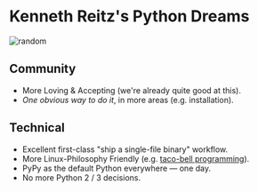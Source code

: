 # Kenneth Reitz's Python Dreams

![random](https://farm4.staticflickr.com/3764/11277636334_8ea91ff536_k_d.jpg)

## Community

- More Loving & Accepting (we're already quite good at this). 
- *One obvious way to do it*, in more areas (e.g. installation). 

## Technical

- Excellent first-class "ship a single-file binary" workflow. 
- More Linux-Philosophy Friendly (e.g. [taco-bell programming](http://widgetsandshit.com/teddziuba/2010/10/taco-bell-programming.html)).
- PyPy as the default Python everywhere — one day.
- No more Python 2 / 3 decisions.
